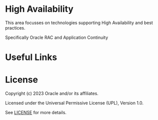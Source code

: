 # High Availability
This area focusses on technologies supporting High Availability and best practices.

Specifically Oracle RAC and Application Continuity

# Useful Links


 

# License

Copyright (c) 2023 Oracle and/or its affiliates.

Licensed under the Universal Permissive License (UPL), Version 1.0.

See [LICENSE](https://github.com/oracle-devrel/technology-engineering/blob/folder-structure/LICENSE) for more details.
